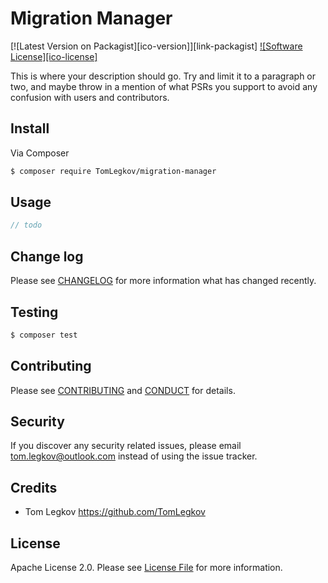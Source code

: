 # Migration Manager

[![Latest Version on Packagist][ico-version]][link-packagist]
[![Software License][ico-license]](LICENSE.md)

This is where your description should go. Try and limit it to a paragraph or two, and maybe throw in a mention of what
PSRs you support to avoid any confusion with users and contributors.

## Install

Via Composer

``` bash
$ composer require TomLegkov/migration-manager
```

## Usage

``` php
// todo
```

## Change log

Please see [CHANGELOG](CHANGELOG.md) for more information what has changed recently.

## Testing

``` bash
$ composer test
```

## Contributing

Please see [CONTRIBUTING](CONTRIBUTING.md) and [CONDUCT](CONDUCT.md) for details.

## Security

If you discover any security related issues, please email tom.legkov@outlook.com instead of using the issue tracker.

## Credits

- Tom Legkov https://github.com/TomLegkov 

## License

Apache License 2.0. Please see [License File](LICENSE.md) for more information.
